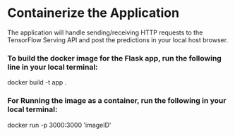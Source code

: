 # Containerize the Application

The application will handle sending/receiving HTTP requests to the TensorFlow Serving API and post the predictions in your local host browser.

### To build the docker image for the Flask app, run the following line in your local terminal:
docker build -t app .

### For Running the image as a container, run the following in your local terminal:
docker run -p 3000:3000 'imageID'
